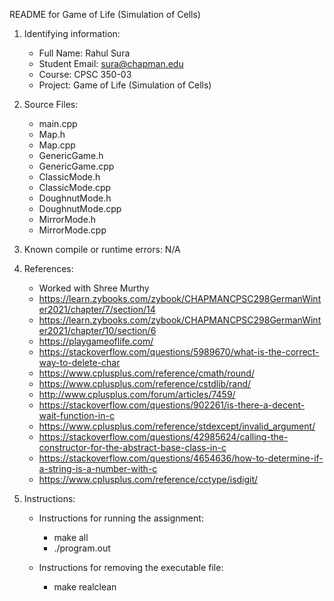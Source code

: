 README for Game of Life (Simulation of Cells)

1)  Identifying	information:
    - Full Name: Rahul Sura
    - Student Email: sura@chapman.edu
    - Course: CPSC 350-03
    - Project: Game of Life (Simulation of Cells)

2)  Source Files:
    - main.cpp
    - Map.h
    - Map.cpp
    - GenericGame.h
    - GenericGame.cpp
    - ClassicMode.h
    - ClassicMode.cpp
    - DoughnutMode.h
    - DoughnutMode.cpp
    - MirrorMode.h
    - MirrorMode.cpp

3)  Known compile or runtime errors: N/A

4)  References:
    - Worked with Shree Murthy
    - https://learn.zybooks.com/zybook/CHAPMANCPSC298GermanWinter2021/chapter/7/section/14
    - https://learn.zybooks.com/zybook/CHAPMANCPSC298GermanWinter2021/chapter/10/section/6
    - https://playgameoflife.com/
    - https://stackoverflow.com/questions/5989670/what-is-the-correct-way-to-delete-char
    - https://www.cplusplus.com/reference/cmath/round/
    - https://www.cplusplus.com/reference/cstdlib/rand/
    - http://www.cplusplus.com/forum/articles/7459/
    - https://stackoverflow.com/questions/902261/is-there-a-decent-wait-function-in-c
    - https://www.cplusplus.com/reference/stdexcept/invalid_argument/
    - https://stackoverflow.com/questions/42985624/calling-the-constructor-for-the-abstract-base-class-in-c
    - https://stackoverflow.com/questions/4654636/how-to-determine-if-a-string-is-a-number-with-c
    - https://www.cplusplus.com/reference/cctype/isdigit/

5) Instructions:
    - Instructions for running the assignment:
        - make all
        - ./program.out

    - Instructions for removing the executable file:
        - make realclean
